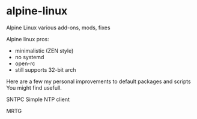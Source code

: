 # alpine-linux
Alpine Linux various add-ons, mods, fixes

Alpine linux pros:
- minimalistic (ZEN style)
- no systemd
- open-rc
- still supports 32-bit arch

Here are a few my personal improvements to default packages and scripts You might find usefull.

SNTPC
Simple NTP client

MRTG

